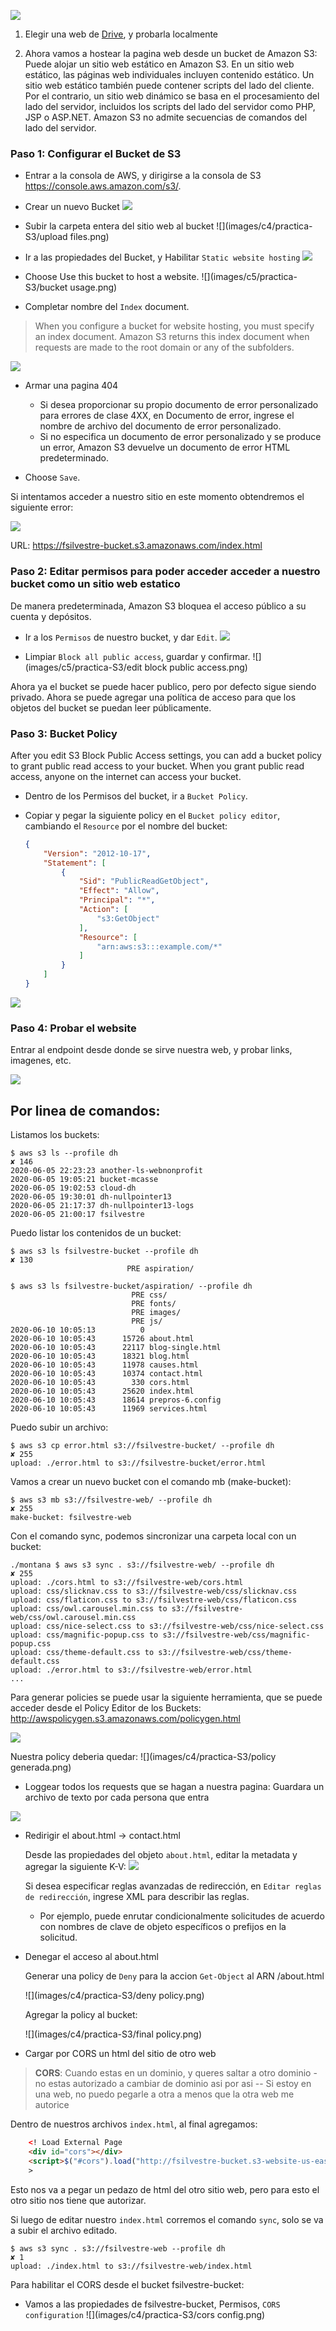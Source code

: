 ![](images/4-practica-S3/host-web-s3.png)

1. Elegir una web de [Drive](https://drive.google.com/drive/folders/1CPaQGsFCtdZM0tSYbEZflFat1m5eFury?usp=sharing), y probarla localmente

2. Ahora vamos a hostear la pagina web desde un bucket de Amazon S3: 
Puede alojar un sitio web estático en Amazon S3. En un sitio web estático, las páginas web individuales incluyen contenido estático. Un sitio web estático también puede contener scripts del lado del cliente. Por el contrario, un sitio web dinámico se basa en el procesamiento del lado del servidor, incluidos los scripts del lado del servidor como PHP, JSP o ASP.NET. Amazon S3 no admite secuencias de comandos del lado del servidor.

### Paso 1: Configurar el Bucket de S3

- Entrar a la consola de AWS, y dirigirse a la consola de S3 https://console.aws.amazon.com/s3/.
    
- Crear un nuevo Bucket 
   ![](images/c4/practica-S3/crear-bucket.png)
    
- Subir la carpeta entera del sitio web al bucket
   ![](images/c4/practica-S3/upload files.png)

- Ir a las propiedades del Bucket, y Habilitar `Static website hosting`
![](images/c4/practica-S3/static-web-hosting.png)

- Choose Use this bucket to host a website.
![](images/c5/practica-S3/bucket usage.png)

- Completar nombre del `Index` document.
> When you configure a bucket for website hosting, you must specify an index document. 
Amazon S3 returns this index document when requests are made to the root domain or any of the subfolders. 

![](images/c4/practica-S3/static-web-hosting-index.png)

- Armar una pagina 404
    - Si desea proporcionar su propio documento de error personalizado para errores de clase 4XX, en Documento de error, ingrese el nombre de archivo del documento de error personalizado.
    - Si no especifica un documento de error personalizado y se produce un error, Amazon S3 devuelve un documento de error HTML predeterminado.
    

- Choose `Save`.

Si intentamos acceder a nuestro sitio en este momento obtendremos el siguiente error:

![](images/c4/practica-S3/xml-error.png)

URL: https://fsilvestre-bucket.s3.amazonaws.com/index.html

### Paso 2: Editar permisos para poder acceder acceder a nuestro bucket como un sitio web estatico                       

De manera predeterminada, Amazon S3 bloquea el acceso público a su cuenta y depósitos.

- Ir a los `Permisos` de nuestro bucket, y dar `Edit`.
![](images/c4/practica-S3/permisos.png)

- Limpiar `Block all public access`, guardar y confirmar.
![](images/c5/practica-S3/edit block public access.png)

Ahora ya el bucket se puede hacer publico, pero por defecto sigue siendo privado.
Ahora se puede agregar una política de acceso para que los objetos del bucket se puedan leer públicamente. 


### Paso 3: Bucket Policy
After you edit S3 Block Public Access settings, you can add a bucket policy to grant public read access to your bucket. When you grant public read access, anyone on the internet can access your bucket.

- Dentro de los Permisos del bucket, ir a `Bucket Policy`.

- Copiar y pegar la siguiente policy en el `Bucket policy editor`, cambiando el `Resource` por el nombre del bucket:
    ```json
    {
        "Version": "2012-10-17",
        "Statement": [
            {
                "Sid": "PublicReadGetObject",
                "Effect": "Allow",
                "Principal": "*",
                "Action": [
                    "s3:GetObject"
                ],
                "Resource": [
                    "arn:aws:s3:::example.com/*"
                ]
            }
        ]
    }
    ```

![](images/c4/practica-S3/policy-bucket.png)


### Paso 4: Probar el website
Entrar al endpoint desde donde se sirve nuestra web, y probar links, imagenes, etc.

![](images/c4/practica-S3/website.png)

Por linea de comandos:
---

Listamos los buckets:

```shell script
$ aws s3 ls --profile dh                                                               ✘ 146
2020-06-05 22:23:23 another-ls-webnonprofit
2020-06-05 19:05:21 bucket-mcasse
2020-06-05 19:02:53 cloud-dh
2020-06-05 19:30:01 dh-nullpointer13
2020-06-05 21:17:37 dh-nullpointer13-logs
2020-06-05 21:00:17 fsilvestre
```

Puedo listar los contenidos de un bucket:
```shell script
$ aws s3 ls fsilvestre-bucket --profile dh                                             ✘ 130
                          PRE aspiration/
```

```shell script
$ aws s3 ls fsilvestre-bucket/aspiration/ --profile dh
                           PRE css/
                           PRE fonts/
                           PRE images/
                           PRE js/
2020-06-10 10:05:13          0
2020-06-10 10:05:43      15726 about.html
2020-06-10 10:05:43      22117 blog-single.html
2020-06-10 10:05:43      18321 blog.html
2020-06-10 10:05:43      11978 causes.html
2020-06-10 10:05:43      10374 contact.html
2020-06-10 10:05:43        330 cors.html
2020-06-10 10:05:43      25620 index.html
2020-06-10 10:05:43      18614 prepros-6.config
2020-06-10 10:05:43      11969 services.html
```

Puedo subir un archivo:
```shell script
$ aws s3 cp error.html s3://fsilvestre-bucket/ --profile dh                            ✘ 255
upload: ./error.html to s3://fsilvestre-bucket/error.html
```

Vamos a crear un nuevo bucket con el comando mb (make-bucket):
```shell script
$ aws s3 mb s3://fsilvestre-web/ --profile dh                            ✘ 255
make-bucket: fsilvestre-web
```

Con el comando sync, podemos sincronizar una carpeta local con un bucket:
```shell script
./montana $ aws s3 sync . s3://fsilvestre-web/ --profile dh                            ✘ 255
upload: ./cors.html to s3://fsilvestre-web/cors.html
upload: css/slicknav.css to s3://fsilvestre-web/css/slicknav.css
upload: css/flaticon.css to s3://fsilvestre-web/css/flaticon.css
upload: css/owl.carousel.min.css to s3://fsilvestre-web/css/owl.carousel.min.css
upload: css/nice-select.css to s3://fsilvestre-web/css/nice-select.css
upload: css/magnific-popup.css to s3://fsilvestre-web/css/magnific-popup.css
upload: css/theme-default.css to s3://fsilvestre-web/css/theme-default.css
upload: ./error.html to s3://fsilvestre-web/error.html
...
```


Para generar policies se puede usar la siguiente herramienta, que se puede acceder desde el Policy Editor de los Buckets:
http://awspolicygen.s3.amazonaws.com/policygen.html

![](images/c4/practica-S3/policygen.png)

Nuestra policy deberia quedar:
![](images/c4/practica-S3/policy generada.png)


- Loggear todos los requests que se hagan a nuestra pagina: Guardara un archivo de texto por cada persona que entra

![](images/c4/practica-S3/activate-logs.png)


- Redirigir el about.html -> contact.html
    
    Desde las propiedades del objeto `about.html`, editar la metadata y agregar la siguiente K-V:
    ![](images/c4/practica-S3/metadata.png)
    
    
    Si desea especificar reglas avanzadas de redirección, en `Editar reglas de redirección`, ingrese XML para describir las reglas.
    - Por ejemplo, puede enrutar condicionalmente solicitudes de acuerdo con nombres de clave de objeto específicos o prefijos en la solicitud.

- Denegar el acceso al about.html
    
    Generar una policy de `Deny` para la accion `Get-Object` al ARN /about.html
    
    ![](images/c4/practica-S3/deny policy.png)

    Agregar la policy al bucket:
    
    ![](images/c4/practica-S3/final policy.png)

- Cargar por CORS un html del sitio de otro web

> **CORS**:  Cuando estas en un dominio, y queres saltar a otro dominio - no estas autorizado a cambiar de dominio asi por asi
> --  Si estoy en una web, no puedo pegarle a otra a menos que la otra web me autorice

Dentro de nuestros archivos `index.html`, al final agregamos:
  
```html
    <! Load External Page 
    <div id="cors"></div>
    <script>$("#cors").load("http://fsilvestre-bucket.s3-website-us-east-1.amazonaws.com/cors.html")</script>
    >
```

Esto nos va a pegar un pedazo de html del otro sitio web, pero para esto el otro sitio nos tiene que autorizar.

Si luego de editar nuestro `index.html` corremos el comando `sync`, solo se va a subir el archivo editado.

```shell script
$ aws s3 sync . s3://fsilvestre-web --profile dh                                                                                                                                                                                   ✘ 1 
upload: ./index.html to s3://fsilvestre-web/index.html     
```

Para habilitar el CORS desde el bucket fsilvestre-bucket:
 
 - Vamos a las propiedades de fsilvestre-bucket, Permisos, `CORS configuration` 
 ![](images/c4/practica-S3/cors config.png)
 
